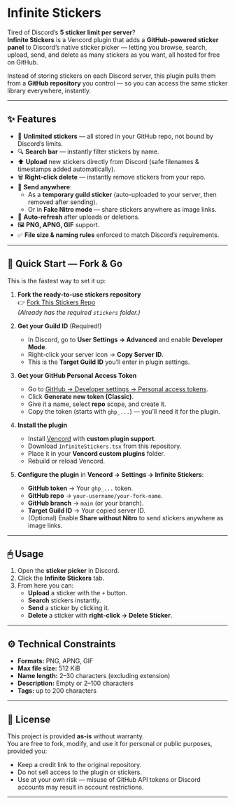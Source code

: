 # Infinite Stickers

Tired of Discord’s **5 sticker limit per server**?  
**Infinite Stickers** is a Vencord plugin that adds a **GitHub-powered sticker panel** to Discord’s native sticker picker — letting you browse, search, upload, send, and delete as many stickers as you want, all hosted for free on GitHub.

Instead of storing stickers on each Discord server, this plugin pulls them from a **GitHub repository** you control — so you can access the same sticker library everywhere, instantly.

---

## ✨ Features

- 📂 **Unlimited stickers** — all stored in your GitHub repo, not bound by Discord’s limits.
- 🔍 **Search bar** — instantly filter stickers by name.
- ⬆️ **Upload** new stickers directly from Discord (safe filenames & timestamps added automatically).
- 🗑 **Right-click delete** — instantly remove stickers from your repo.
- 💬 **Send anywhere**:
  - As a **temporary guild sticker** (auto-uploaded to your server, then removed after sending).
  - Or in **Fake Nitro mode** — share stickers anywhere as image links.
- 🔄 **Auto-refresh** after uploads or deletions.
- 🖼 **PNG, APNG, GIF** support.
- ✅ **File size & naming rules** enforced to match Discord’s requirements.

---

## 🚀 Quick Start — Fork & Go

This is the fastest way to set it up:

1. **Fork the ready-to-use stickers repository**  
   👉 [Fork This Stickers Repo](https://github.com/yoan-gilliand/infinite-stickers)  
   _(Already has the required `stickers` folder.)_

2. **Get your Guild ID** (Required!)  
   - In Discord, go to **User Settings → Advanced** and enable **Developer Mode**.  
   - Right-click your server icon → **Copy Server ID**.  
   - This is the **Target Guild ID** you’ll enter in plugin settings.

3. **Get your GitHub Personal Access Token**  
   - Go to [GitHub → Developer settings → Personal access tokens](https://github.com/settings/tokens).  
   - Click **Generate new token (Classic)**.  
   - Give it a name, select **repo** scope, and create it.  
   - Copy the token (starts with `ghp_...`) — you’ll need it for the plugin.

4. **Install the plugin**  
   - Install [Vencord](https://docs.vencord.dev/installing/custom-plugins/) with **custom plugin support**.  
   - Download `InfiniteStickers.tsx` from this repository.  
   - Place it in your **Vencord custom plugins** folder.  
   - Rebuild or reload Vencord.

5. **Configure the plugin** in **Vencord → Settings → Infinite Stickers**:  
   - **GitHub token** → Your `ghp_...` token.  
   - **GitHub repo** → `your-username/your-fork-name`.  
   - **GitHub branch** → `main` (or your branch).  
   - **Target Guild ID** → Your copied server ID.  
   - (Optional) Enable **Share without Nitro** to send stickers anywhere as image links.

---

## 🖱 Usage

1. Open the **sticker picker** in Discord.  
2. Click the **Infinite Stickers** tab.  
3. From here you can:  
   - **Upload** a sticker with the `+` button.  
   - **Search** stickers instantly.  
   - **Send** a sticker by clicking it.  
   - **Delete** a sticker with **right-click → Delete Sticker**.

---

## ⚙️ Technical Constraints

- **Formats:** PNG, APNG, GIF  
- **Max file size:** 512 KiB  
- **Name length:** 2–30 characters (excluding extension)  
- **Description:** Empty or 2–100 characters  
- **Tags:** up to 200 characters  

---

## 📜 License

This project is provided **as-is** without warranty.  
You are free to fork, modify, and use it for personal or public purposes, provided you:  
- Keep a credit link to the original repository.  
- Do not sell access to the plugin or stickers.  
- Use at your own risk — misuse of GitHub API tokens or Discord accounts may result in account restrictions.

---
